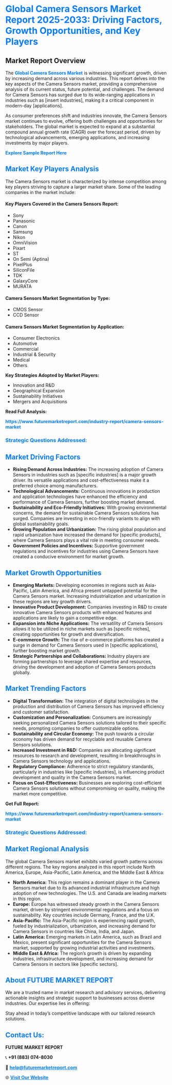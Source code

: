<h1 style="color: #007BFF;">Global Camera Sensors Market Report 2025-2033: Driving Factors, Growth Opportunities, and Key Players</h1>

<section id="overview">
<h2>Market Report Overview</h2>
<p>The <a href="https://www.futuremarketreport.com/industry-report/camera-sensors-market" style="color: #007BFF; text-decoration: none;"><strong>Global Camera Sensors Market</strong></a> is witnessing significant growth, driven by increasing demand across various industries. This report delves into the key aspects of the Camera Sensors market, providing a comprehensive analysis of its current status, future potential, and challenges. The demand for Camera Sensors has surged due to its wide-ranging applications in industries such as [insert industries], making it a critical component in modern-day [applications].</p>
<p>As consumer preferences shift and industries innovate, the Camera Sensors market continues to evolve, offering both challenges and opportunities for stakeholders. The global market is expected to expand at a substantial compound annual growth rate (CAGR) over the forecast period, driven by technological advancements, emerging applications, and increasing investments by major players.</p>
</section>

<section id="overview">
<p><a href="https://www.futuremarketreport.com/request-sample/reportId=75801" style="color: #007BFF; text-decoration: none;"><strong>Explore Sample Report Here</strong></a></p>
</section>

<section id="key-players">
<h2 style="color: #007BFF;">Market Key Players Analysis</h2>
<p>The Camera Sensors market is characterized by intense competition among key players striving to capture a larger market share. Some of the leading companies in the market include:</p>
<h4>Key Players Covered in the Camera Sensors Report:</h4>
<ul><li>Sony</li><li>Panasonic</li><li>Canon</li><li>Samsung</li><li>Nikon</li><li>OmniVision</li><li>Pixart</li><li>ST</li><li>On Semi (Aptina)</li><li>PixelPlus</li><li>SiliconFile</li><li>TDK</li><li>GalaxyCore</li><li>MURATA</li></ul>
<h4>Camera Sensors Market Segmentation by Type:</h4>
<ul><li>CMOS Sensor</li><li>CCD Sensor</li></ul>

<h4>Camera Sensors Market Segmentation by Application:</h4>
<ul><li>Consumer Electronics</li><li>Automotive</li><li>Commercial</li><li>Industrial &amp; Security</li><li>Medical</li><li>Others</li></ul>
<p><strong>Key Strategies Adopted by Market Players:</strong></p>
<ul>
<li>Innovation and R&D</li>
<li>Geographical Expansion</li>
<li>Sustainability Initiatives</li>
<li>Mergers and Acquisitions</li>
</ul>
</section>

<section>
<p><strong>Read Full Analysis: </strong></p><a href="https://www.futuremarketreport.com/industry-report/camera-sensors-market" style="color: #007BFF; text-decoration: none;"><strong>https://www.futuremarketreport.com/industry-report/camera-sensors-market</strong></a>
<h3 style="color: #007BFF;">Strategic Questions Addressed:</h3>
</section>

<section id="driving-factors">
<h2 style="color: #007BFF;">Market Driving Factors</h2>
<ul>
<li><strong>Rising Demand Across Industries:</strong> The increasing adoption of Camera Sensors in industries such as [specific industries] is a major growth driver. Its versatile applications and cost-effectiveness make it a preferred choice among manufacturers.</li>
<li><strong>Technological Advancements:</strong> Continuous innovations in production and application technologies have enhanced the efficiency and performance of Camera Sensors, further boosting market demand.</li>
<li><strong>Sustainability and Eco-Friendly Initiatives:</strong> With growing environmental concerns, the demand for sustainable Camera Sensors solutions has surged. Companies are investing in eco-friendly variants to align with global sustainability goals.</li>
<li><strong>Growing Population and Urbanization:</strong> The rising global population and rapid urbanization have increased the demand for [specific products], where Camera Sensors plays a vital role in meeting consumer needs.</li>
<li><strong>Government Policies and Incentives:</strong> Supportive government regulations and incentives for industries using Camera Sensors have created a conducive environment for market growth.</li>
</ul>
</section>

<section id="growth-opportunities">
<h2 style="color: #007BFF;">Market Growth Opportunities</h2>
<ul>
<li><strong>Emerging Markets:</strong> Developing economies in regions such as Asia-Pacific, Latin America, and Africa present untapped potential for the Camera Sensors market. Increasing industrialization and urbanization in these regions are key growth drivers.</li>
<li><strong>Innovative Product Development:</strong> Companies investing in R&D to create innovative Camera Sensors products with enhanced features and applications are likely to gain a competitive edge.</li>
<li><strong>Expansion into Niche Applications:</strong> The versatility of Camera Sensors allows it to be utilized in niche markets such as [specific niches], creating opportunities for growth and diversification.</li>
<li><strong>E-commerce Growth:</strong> The rise of e-commerce platforms has created a surge in demand for Camera Sensors used in [specific applications], further boosting market growth.</li>
<li><strong>Strategic Partnerships and Collaborations:</strong> Industry players are forming partnerships to leverage shared expertise and resources, driving the development and adoption of Camera Sensors products globally.</li>
</ul>
</section>

<section id="trending-factors">
<h2 style="color: #007BFF;">Market Trending Factors</h2>
<ul>
<li><strong>Digital Transformation:</strong> The integration of digital technologies in the production and distribution of Camera Sensors has improved efficiency and customer satisfaction.</li>
<li><strong>Customization and Personalization:</strong> Consumers are increasingly seeking personalized Camera Sensors solutions tailored to their specific needs, prompting companies to offer customizable options.</li>
<li><strong>Sustainability and Circular Economy:</strong> The push towards a circular economy has driven demand for recyclable and reusable Camera Sensors solutions.</li>
<li><strong>Increased Investment in R&D:</strong> Companies are allocating significant resources to research and development, resulting in breakthroughs in Camera Sensors technology and applications.</li>
<li><strong>Regulatory Compliance:</strong> Adherence to strict regulatory standards, particularly in industries like [specific industries], is influencing product development and quality in the Camera Sensors market.</li>
<li><strong>Focus on Cost-Effectiveness:</strong> Businesses are exploring cost-efficient Camera Sensors solutions without compromising on quality, making the market more competitive.</li>
</ul>
</section>

<section>
<p><strong>Get Full Report: </strong></p><a href="https://www.futuremarketreport.com/industry-report/camera-sensors-market" style="color: #007BFF; text-decoration: none;"><strong>https://www.futuremarketreport.com/industry-report/camera-sensors-market</strong></a>
<h3 style="color: #007BFF;">Strategic Questions Addressed:</h3>
</section>


<section id="regional-analysis">
<h2 style="color: #007BFF;">Market Regional Analysis</h2>
<p>The global Camera Sensors market exhibits varied growth patterns across different regions. The key regions analyzed in this report include North America, Europe, Asia-Pacific, Latin America, and the Middle East & Africa:</p>
<ul>
<li><strong>North America:</strong> This region remains a dominant player in the Camera Sensors market due to its advanced industrial infrastructure and high adoption of new technologies. The U.S. and Canada are leading markets in this region.</li>
<li><strong>Europe:</strong> Europe has witnessed steady growth in the Camera Sensors market, driven by stringent environmental regulations and a focus on sustainability. Key countries include Germany, France, and the U.K.</li>
<li><strong>Asia-Pacific:</strong> The Asia-Pacific region is experiencing rapid growth, fueled by industrialization, urbanization, and increasing demand for Camera Sensors in countries like China, India, and Japan.</li>
<li><strong>Latin America:</strong> Emerging markets in Latin America, such as Brazil and Mexico, present significant opportunities for the Camera Sensors market, supported by growing industrial activities and investments.</li>
<li><strong>Middle East & Africa:</strong> The region’s growth is driven by expanding industries, infrastructure development, and increasing demand for Camera Sensors in sectors like [specific sectors].</li>
</ul>
</section>

<footer>
<h2 style="color: #007BFF;">About FUTURE MARKET REPORT</h2>
<p>We are a trusted name in market research and advisory services, delivering actionable insights and strategic support to businesses across diverse industries. Our expertise lies in offering:</p>

<p>Stay ahead in today’s competitive landscape with our tailored research solutions.</p>

<h2 style="color: #007BFF;">Contact Us:</h2>
<p><strong>FUTURE MARKET REPORT</strong></p>
<p>📞 <strong>+91 (883) 074-8030</strong></p>
<p>📧 <strong><a href="mailto:help@futuremarketreport.com" style="color: #007BFF;">help@futuremarketreport.com</a></strong></p>
<p>🌐 <strong><a href="https://www.futuremarketreport.com/" style="color: #007BFF;">Visit Our Website</a></strong></p>
</footer>